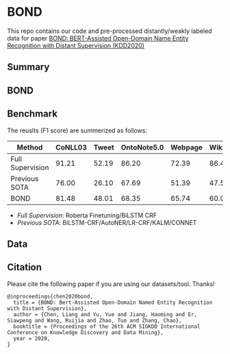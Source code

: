 # BOND
This repo contains our code and pre-processed distantly/weakly labeled data for paper [BOND: BERT-Assisted Open-Domain Name Entity Recognition with Distant Supervision (KDD2020)]()

## Summary

## BOND

## Benchmark
The reuslts (F1 score) are summerized as follows:

| Method | CoNLL03 | Tweet | OntoNote5.0 | Webpage | Wikigold |
| ------ | ------- | ----- | ----------- | ------- | -------- |
| Full Supervision | 91.21 | 52.19 | 86.20 | 72.39 | 86.43 |
| Previous SOTA | 76.00 | 26.10 | 67.69 | 51.39 | 47.54 |
| BOND | 81.48 | 48.01 | 68.35 | 65.74 | 60.07 |

- *Full Supervision*: Roberta Finetuning/BiLSTM CRF
- *Previous SOTA*: BiLSTM-CRF/AutoNER/LR-CRF/KALM/CONNET


## Data


## Citation

Please cite the following paper if you are using our datasets/tool. Thanks!

```
@inproceedings{chen2020bond,
  title = {BOND: Bert-Assisted Open-Domain Named Entity Recognition with Distant Supervision}, 
  author = {Chen, Liang and Yu, Yue and Jiang, Haoming and Er, Siawpeng and Wang, Ruijia and Zhao, Tuo and Zhang, Chao}, 
  booktitle = {Proceedings of the 26th ACM SIGKDD International Conference on Knowledge Discovery and Data Mining}, 
  year = 2020, 
}
```